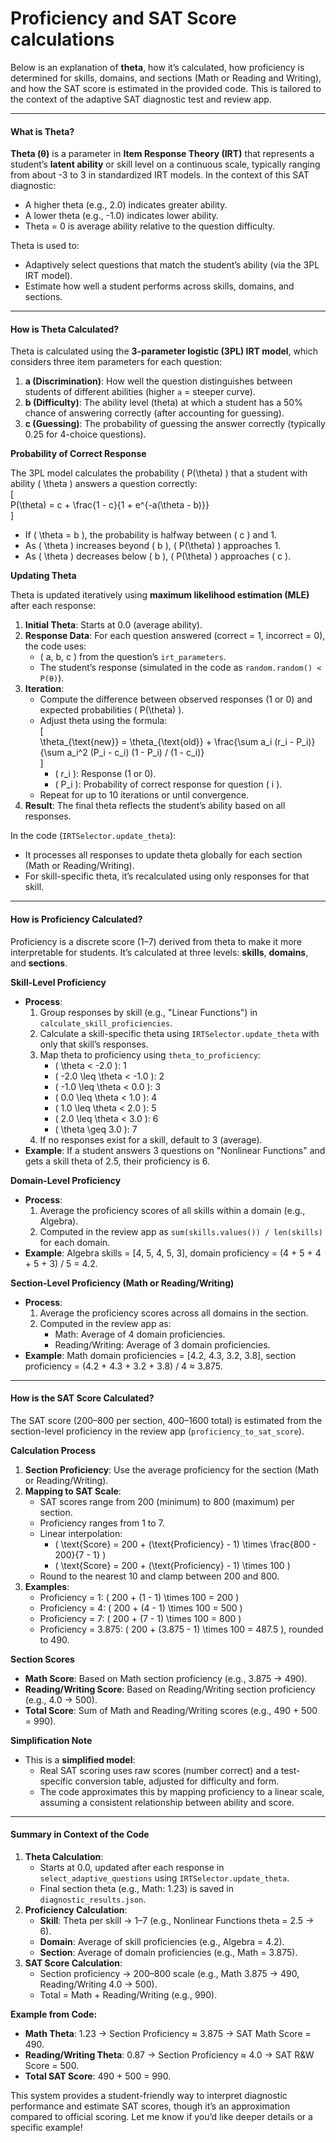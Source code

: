 # Proficiency and SAT Score calculations

Below is an explanation of **theta**, how it’s calculated, how proficiency is determined for skills, domains, and sections (Math or Reading and Writing), and how the SAT score is estimated in the provided code. This is tailored to the context of the adaptive SAT diagnostic test and review app.

***

#### What is Theta?

**Theta (θ)** is a parameter in **Item Response Theory (IRT)** that represents a student’s **latent ability** or skill level on a continuous scale, typically ranging from about -3 to 3 in standardized IRT models. In the context of this SAT diagnostic:

* A higher theta (e.g., 2.0) indicates greater ability.
* A lower theta (e.g., -1.0) indicates lower ability.
* Theta = 0 is average ability relative to the question difficulty.

Theta is used to:

* Adaptively select questions that match the student’s ability (via the 3PL IRT model).
* Estimate how well a student performs across skills, domains, and sections.

***

#### How is Theta Calculated?

Theta is calculated using the **3-parameter logistic (3PL) IRT model**, which considers three item parameters for each question:

1. **a (Discrimination)**: How well the question distinguishes between students of different abilities (higher `a` = steeper curve).
2. **b (Difficulty)**: The ability level (theta) at which a student has a 50% chance of answering correctly (after accounting for guessing).
3. **c (Guessing)**: The probability of guessing the answer correctly (typically 0.25 for 4-choice questions).

**Probability of Correct Response**

The 3PL model calculates the probability ( P(\theta) ) that a student with ability ( \theta ) answers a question correctly:\
\[\
P(\theta) = c + \frac{1 - c}{1 + e^{-a(\theta - b)\}}\
]

* If ( \theta = b ), the probability is halfway between ( c ) and 1.
* As ( \theta ) increases beyond ( b ), ( P(\theta) ) approaches 1.
* As ( \theta ) decreases below ( b ), ( P(\theta) ) approaches ( c ).

**Updating Theta**

Theta is updated iteratively using **maximum likelihood estimation (MLE)** after each response:

1. **Initial Theta**: Starts at 0.0 (average ability).
2. **Response Data**: For each question answered (correct = 1, incorrect = 0), the code uses:
   * ( a, b, c ) from the question’s `irt_parameters`.
   * The student’s response (simulated in the code as `random.random() < P(θ)`).
3. **Iteration**:
   * Compute the difference between observed responses (1 or 0) and expected probabilities ( P(\theta) ).
   * Adjust theta using the formula:     \
     \[     \
     \theta\_{\text{new\}} = \theta\_{\text{old\}} + \frac{\sum a\_i (r\_i - P\_i)}{\sum a\_i^2 (P\_i - c\_i) (1 - P\_i) / (1 - c\_i)}     \
     ]
     * ( r\_i ): Response (1 or 0).
     * ( P\_i ): Probability of correct response for question ( i ).
   * Repeat for up to 10 iterations or until convergence.
4. **Result**: The final theta reflects the student’s ability based on all responses.

In the code (`IRTSelector.update_theta`):

* It processes all responses to update theta globally for each section (Math or Reading/Writing).
* For skill-specific theta, it’s recalculated using only responses for that skill.

***

#### How is Proficiency Calculated?

Proficiency is a discrete score (1–7) derived from theta to make it more interpretable for students. It’s calculated at three levels: **skills**, **domains**, and **sections**.

**Skill-Level Proficiency**

* **Process**:
  1. Group responses by skill (e.g., "Linear Functions") in `calculate_skill_proficiencies`.
  2. Calculate a skill-specific theta using `IRTSelector.update_theta` with only that skill’s responses.
  3. Map theta to proficiency using `theta_to_proficiency`:
     * ( \theta < -2.0 ): 1
     * ( -2.0 \leq \theta < -1.0 ): 2
     * ( -1.0 \leq \theta < 0.0 ): 3
     * ( 0.0 \leq \theta < 1.0 ): 4
     * ( 1.0 \leq \theta < 2.0 ): 5
     * ( 2.0 \leq \theta < 3.0 ): 6
     * ( \theta \geq 3.0 ): 7
  4. If no responses exist for a skill, default to 3 (average).
* **Example**: If a student answers 3 questions on "Nonlinear Functions" and gets a skill theta of 2.5, their proficiency is 6.

**Domain-Level Proficiency**

* **Process**:
  1. Average the proficiency scores of all skills within a domain (e.g., Algebra).
  2. Computed in the review app as `sum(skills.values()) / len(skills)` for each domain.
* **Example**: Algebra skills = \[4, 5, 4, 5, 3], domain proficiency = (4 + 5 + 4 + 5 + 3) / 5 = 4.2.

**Section-Level Proficiency (Math or Reading/Writing)**

* **Process**:
  1. Average the proficiency scores across all domains in the section.
  2. Computed in the review app as:
     * Math: Average of 4 domain proficiencies.
     * Reading/Writing: Average of 3 domain proficiencies.
* **Example**: Math domain proficiencies = \[4.2, 4.3, 3.2, 3.8], section proficiency = (4.2 + 4.3 + 3.2 + 3.8) / 4 ≈ 3.875.

***

#### How is the SAT Score Calculated?

The SAT score (200–800 per section, 400–1600 total) is estimated from the section-level proficiency in the review app (`proficiency_to_sat_score`).

**Calculation Process**

1. **Section Proficiency**: Use the average proficiency for the section (Math or Reading/Writing).
2. **Mapping to SAT Scale**:
   * SAT scores range from 200 (minimum) to 800 (maximum) per section.
   * Proficiency ranges from 1 to 7.
   * Linear interpolation:
     * ( \text{Score} = 200 + (\text{Proficiency} - 1) \times \frac{800 - 200}{7 - 1} )
     * ( \text{Score} = 200 + (\text{Proficiency} - 1) \times 100 )
   * Round to the nearest 10 and clamp between 200 and 800.
3. **Examples**:
   * Proficiency = 1: ( 200 + (1 - 1) \times 100 = 200 )
   * Proficiency = 4: ( 200 + (4 - 1) \times 100 = 500 )
   * Proficiency = 7: ( 200 + (7 - 1) \times 100 = 800 )
   * Proficiency = 3.875: ( 200 + (3.875 - 1) \times 100 = 487.5 ), rounded to 490.

**Section Scores**

* **Math Score**: Based on Math section proficiency (e.g., 3.875 → 490).
* **Reading/Writing Score**: Based on Reading/Writing section proficiency (e.g., 4.0 → 500).
* **Total Score**: Sum of Math and Reading/Writing scores (e.g., 490 + 500 = 990).

**Simplification Note**

* This is a **simplified model**:
  * Real SAT scoring uses raw scores (number correct) and a test-specific conversion table, adjusted for difficulty and form.
  * The code approximates this by mapping proficiency to a linear scale, assuming a consistent relationship between ability and score.

***

#### Summary in Context of the Code

1. **Theta Calculation**:
   * Starts at 0.0, updated after each response in `select_adaptive_questions` using `IRTSelector.update_theta`.
   * Final section theta (e.g., Math: 1.23) is saved in `diagnostic_results.json`.
2. **Proficiency Calculation**:
   * **Skill**: Theta per skill → 1–7 (e.g., Nonlinear Functions theta = 2.5 → 6).
   * **Domain**: Average of skill proficiencies (e.g., Algebra = 4.2).
   * **Section**: Average of domain proficiencies (e.g., Math = 3.875).
3. **SAT Score Calculation**:
   * Section proficiency → 200–800 scale (e.g., Math 3.875 → 490, Reading/Writing 4.0 → 500).
   * Total = Math + Reading/Writing (e.g., 990).

**Example from Code:**

* **Math Theta**: 1.23 → Section Proficiency ≈ 3.875 → SAT Math Score = 490.
* **Reading/Writing Theta**: 0.87 → Section Proficiency ≈ 4.0 → SAT R\&W Score = 500.
* **Total SAT Score**: 490 + 500 = 990.

This system provides a student-friendly way to interpret diagnostic performance and estimate SAT scores, though it’s an approximation compared to official scoring. Let me know if you’d like deeper details or a specific example!
